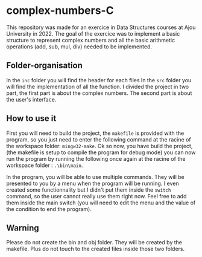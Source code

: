 # complex-numbers-C
This repository was made for an exercice in Data Structures courses at Ajou University in 2022.
The goal of the exercice was to implement a basic structure to represent complex numbers and all the basic arithmetic operations (add, sub, mul, div) needed to be implemented. 

## Folder-organisation
In the `inc` folder you will find the header for each files
In the `src` folder you will find the implementation of all the function.
I divided the project in two part, the first part is about the complex numbers. The second part is about the user's interface.

## How to use it
First you will need to build the project, the `makefile` is provided with the program, so you just need to enter the following command at the racine of the workspace folder: `mingw32-make`.
Ok so now, you have build the project, (the makefile is setup to compile the program for debug mode) you can now run the program by running the following once again at the racine of the workspace folder : `.\bin\main`.

In the program, you will be able to use multiple commands. They will be presented to you by a menu when the program will be running. I even created some functionnality but I didn't put them inside the `switch` command, so the user cannot really use them right now. Feel free to add them inside the main switch (you will need to edit the menu and the value of the condition to end the program).

## Warning
Please do not create the bin and obj folder. They will be created by the makefile. Plus do not touch to the created files inside those two folders.

